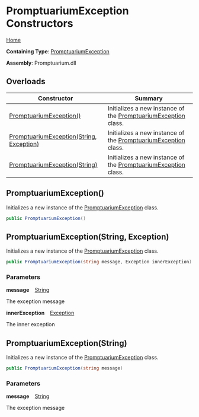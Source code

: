 # PromptuariumException Constructors

[Home](../../../README.md)

**Containing Type**: [PromptuariumException](../README.md)

**Assembly**: Promptuarium\.dll

## Overloads

| Constructor | Summary |
| ----------- | ------- |
| [PromptuariumException()](#2948304758) | Initializes a new instance of the [PromptuariumException](../README.md) class\. |
| [PromptuariumException(String, Exception)](#3569244339) | Initializes a new instance of the [PromptuariumException](../README.md) class\. |
| [PromptuariumException(String)](#2107054572) | Initializes a new instance of the [PromptuariumException](../README.md) class\. |

<a id="2948304758"></a>

## PromptuariumException\(\) 

  
Initializes a new instance of the [PromptuariumException](../README.md) class\.

```csharp
public PromptuariumException()
```

<a id="3569244339"></a>

## PromptuariumException\(String, Exception\) 

  
Initializes a new instance of the [PromptuariumException](../README.md) class\.

```csharp
public PromptuariumException(string message, Exception innerException)
```

### Parameters

**message** &ensp; [String](https://docs.microsoft.com/en-us/dotnet/api/system.string)

The exception message

**innerException** &ensp; [Exception](https://docs.microsoft.com/en-us/dotnet/api/system.exception)

The inner exception<a id="2107054572"></a>

## PromptuariumException\(String\) 

  
Initializes a new instance of the [PromptuariumException](../README.md) class\.

```csharp
public PromptuariumException(string message)
```

### Parameters

**message** &ensp; [String](https://docs.microsoft.com/en-us/dotnet/api/system.string)

The exception message